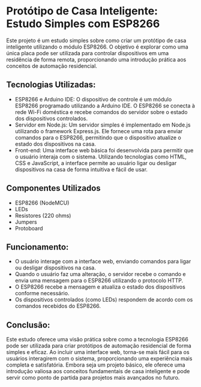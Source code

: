 # Protótipo de Casa Inteligente: Estudo Simples com ESP8266

Este projeto é um estudo simples sobre como criar um protótipo de casa inteligente utilizando o módulo ESP8266. O objetivo é explorar como uma única placa pode ser utilizada para controlar dispositivos em uma residência de forma remota, proporcionando uma introdução prática aos conceitos de automação residencial.

## Tecnologias Utilizadas:
- ESP8266 e Arduino IDE: O dispositivo de controle é um módulo ESP8266 programado utilizando a Arduino IDE. O ESP8266 se conecta à rede Wi-Fi doméstica e recebe comandos do servidor sobre o estado dos dispositivos controlados.
- Servidor em Node.js: Um servidor simples é implementado em Node.js utilizando o framework Express.js. Ele fornece uma rota para enviar comandos para o ESP8266, permitindo que o dispositivo atualize o estado dos dispositivos na casa.
- Front-end: Uma interface web básica foi desenvolvida para permitir que o usuário interaja com o sistema. Utilizando tecnologias como HTML, CSS e JavaScript, a interface permite ao usuário ligar ou desligar dispositivos na casa de forma intuitiva e fácil de usar.

## Componentes Utilizados
- ESP8266 (NodeMCU)
- LEDs
- Resistores (220 ohms)
- Jumpers
- Protoboard

## Funcionamento:

- O usuário interage com a interface web, enviando comandos para ligar ou desligar dispositivos na casa.
- Quando o usuário faz uma alteração, o servidor recebe o comando e envia uma mensagem para o ESP8266 utilizando o protocolo HTTP.
- O ESP8266 recebe a mensagem e atualiza o estado dos dispositivos conforme necessário.
- Os dispositivos controlados (como LEDs) respondem de acordo com os comandos recebidos do ESP8266.

## Conclusão:

Este estudo oferece uma visão prática sobre como a tecnologia ESP8266 pode ser utilizada para criar protótipos de automação residencial de forma simples e eficaz. Ao incluir uma interface web, torna-se mais fácil para os usuários interagirem com o sistema, proporcionando uma experiência mais completa e satisfatória. Embora seja um projeto básico, ele oferece uma introdução valiosa aos conceitos fundamentais de casa inteligente e pode servir como ponto de partida para projetos mais avançados no futuro.
